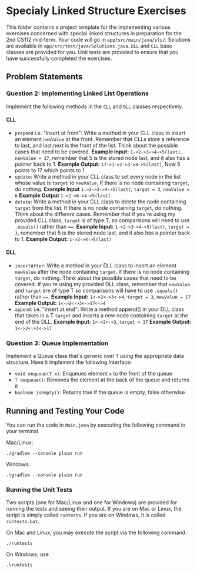 # Specialy Linked Structure Exercises

This folder contains a project template for the implementing various exercises concerned with special linked structures
in preparation for the 2nd CS112 mid-term. Your code will go in `app/src/main/java/sls/`. Solutions are available
in `app/src/test/java/Solutions.java`. `DLL` and `CLL` base classes are provided for you. Unit tests are provided
to ensure that you have successfully completed the exercises.

## Problem Statements

### Question 2: Implementing Linked List Operations

Implement the following methods in the `CLL` and `DLL` classes respectively.

#### CLL

* `prepend` i.e. "insert at front":
  Write a method in your CLL class to insert an element `newValue` at the front. Remember that CLLs store a reference to last, and last.next is the front of the list. Think about the possible cases that need to be covered.
  **Example Input:** `1->2->3->4->5(last)`, `newValue = 17`, remember that 5 is the stored node last, and it also has a pointer back to 1.
  **Example Output:** `17->1->2->3->4->5(last)`, Now 5 points to 17 which points to 1
* `update`:
  Write a method in your CLL class to set every node in the list whose value is `target` to `newValue`, If there is no node containing `target`, do nothing.
  **Example Input** `1->2->3->4->5(last)`, `target = 3`, `newValue = 6`
  **Example Output** `1->2->6->4->5(last)`
* `delete`:
  Write a method in your CLL class to delete the node containing `target` from the list. If there is no node containing `target`, do nothing. Think about the different cases. Remember that if you're using my provided CLL class, `target` is of type T, so comparisons will need to use `.equals()` rather than `==`.
  **Example Input:** `1->2->3->4->5(last)`, `target = 3`, remember that 5 is the stored node last, and it also has a pointer back to 1.
  **Example Output:** `1->2->4->5(last)`

#### DLL
* `insertAfter`:
  Write a method in your DLL class to insert an element `newValue` after the node containing `target`. If there is no node containing `target`, do nothing. Think about the possible cases that need to be covered. If you're using my provided DLL class, remember that `newValue` and `target` are of type T so comparisons will have to use `.equals()` rather than `==`.
  **Example Input:** `1<->2<->3<->4`, `target = 3`, `newValue = 17`
  **Example Output:** `1<->2<->3<->17<->4`
* `append`: i.e. "insert at end":
  Write a method append() in your DLL class that takes in a T `target` and inserts a new node containing `target` at the end of the DLL.
  **Example Input:** `1<->2<->3`, `target = 17`
  **Example Output:** `1<->2<->3<->17`

### Question 3: Queue Implementation

Implement a Queue class that's generic over `T` using the appropriate data structure. Have it implement the following interface:

* `void enqueue(T x)`: Enqueues element `x` to the front of the queue
* `T dequeue()`: Removes the element at the back of the queue and returns it
* `boolean isEmpty()`: Returns true if the queue is empty, false otherwise

## Running and Testing Your Code

You can run the code in `Main.java` by executing the following command in your terminal

Mac/Linux:
```
./gradlew --console plain run
```

Windows:
```
.\gradlew --console plain run
```

### Running the Unit Tests

Two scripts (one for Mac/Linux and one for Windows) are provided for running the tests and seeing their output. If
you are on Mac or Linux, the script is simply called `runtests`. If you are on Windows, it is called `runtests.bat`.

On Mac and Linux, you may execute the script via the following command:
```
./runtests
```

On Windows, use
```
.\runtests
```
